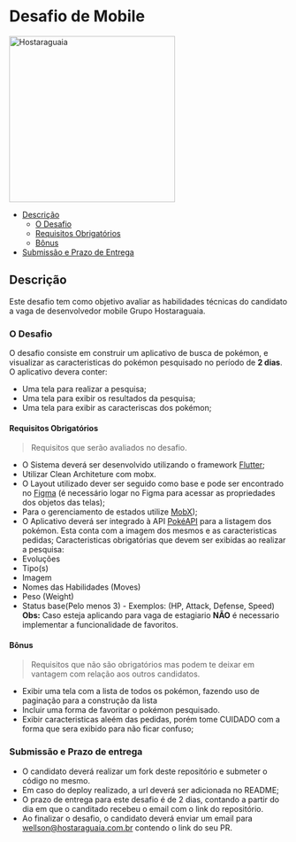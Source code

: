 # Desafio de Mobile
<img src="./img/logo.png" 
     alt="Hostaraguaia" width="300">
- [Descrição](#descrição)
  - [O Desafio](#o-desafio)
  - [Requisitos Obrigatórios](#requisitos-obrigatórios)
  - [Bônus](#bônus)
- [Submissão e Prazo de Entrega](#submissão-e-prazo-de-entrega)
## Descrição
Este desafio tem como objetivo avaliar as habilidades técnicas do candidato a vaga de desenvolvedor mobile Grupo Hostaraguaia.
### O Desafio
O desafio consiste em construir um aplicativo de busca de pokémon, e visualizar as caracteristicas do pokémon pesquisado no período de **2 dias**.
O aplicativo devera conter:
- Uma tela para realizar a pesquisa;
- Uma tela para exibir os resultados da pesquisa;
- Uma tela para exibir as caracteriscas dos pokémon;
#### Requisitos Obrigatórios
> Requisitos que serão avaliados no desafio.
- O Sistema deverá ser desenvolvido utilizando o framework [Flutter](https://flutter.dev/);
- Utilizar Clean Architeture com mobx.
- O Layout utilizado dever ser seguido como base e pode ser encontrado no  [Figma](https://www.figma.com/file/W6jWGGCGz3qhun7TxTrVn4/Teste_pokemon?node-id=13%3A427) (é necessário logar no Figma para acessar as propriedades dos objetos das telas);
- Para o gerenciamento de estados utilize  [MobX](https://pub.dev/packages/mobx));
- O Aplicativo deverá ser integrado à API [PokéAPI](https://pokeapi.co/) para a listagem dos pokémon. Esta conta com a imagem dos mesmos e as caracteristicas pedidas;
Caracteristicas obrigatórias que devem ser exibidas ao realizar a pesquisa:
- Evoluções
- Tipo(s)
- Imagem
- Nomes das Habilidades (Moves)
- Peso (Weight)
- Status base(Pelo menos 3)  - Exemplos: (HP, Attack, Defense, Speed)
**Obs:** Caso esteja aplicando para vaga de estagiario **NÃO** é necessario implementar a funcionalidade de favoritos.
#### Bônus
> Requisitos que não são obrigatórios mas podem te deixar em vantagem com relação aos outros candidatos.
- Exibir uma tela com a lista de todos os pokémon, fazendo uso de paginação para a construção da lista
- Incluir uma forma de favoritar o pokémon pesquisado.
- Exibir caracteristicas aleém das pedidas, porém tome CUIDADO com a forma que sera exibido para não ficar confuso;
### Submissão e Prazo de entrega
- O candidato deverá realizar um fork deste repositório e submeter o código no mesmo.
- Em caso do deploy realizado, a url deverá ser adicionada no README;
- O prazo de entrega para este desafio é de 2 dias, contando a partir do dia em que o canditado recebeu o email com o link do repositório.
- Ao finalizar o desafio, o candidato deverá enviar um email para wellson@hostaraguaia.com.br contendo o link do seu PR.
